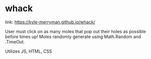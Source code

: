 # whack
link: https://kyle-merryman.github.io/whack/

User must click on as many moles that pop out their holes as possible before times up! Moles randomly generate using Math.Random and .TimeOut.

Utilizes JS, HTML, CSS
